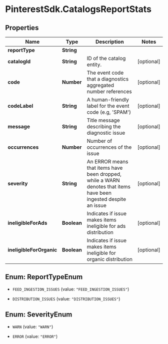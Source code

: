 # PinterestSdk.CatalogsReportStats

## Properties

Name | Type | Description | Notes
------------ | ------------- | ------------- | -------------
**reportType** | **String** |  | 
**catalogId** | **String** | ID of the catalog entity. | [optional] 
**code** | **Number** | The event code that a diagnostics aggregated number references | [optional] 
**codeLabel** | **String** | A human-friendly label for the event code (e.g, &#39;SPAM&#39;) | [optional] 
**message** | **String** | Title message describing the diagnostic issue | [optional] 
**occurrences** | **Number** | Number of occurrences of the issue | [optional] 
**severity** | **String** | An ERROR means that items have been dropped, while a WARN denotes that items have been ingested despite an issue | [optional] 
**ineligibleForAds** | **Boolean** | Indicates if issue makes items ineligible for ads distribution | [optional] 
**ineligibleForOrganic** | **Boolean** | Indicates if issue makes items ineligible for organic distribution | [optional] 



## Enum: ReportTypeEnum


* `FEED_INGESTION_ISSUES` (value: `"FEED_INGESTION_ISSUES"`)

* `DISTRIBUTION_ISSUES` (value: `"DISTRIBUTION_ISSUES"`)





## Enum: SeverityEnum


* `WARN` (value: `"WARN"`)

* `ERROR` (value: `"ERROR"`)




